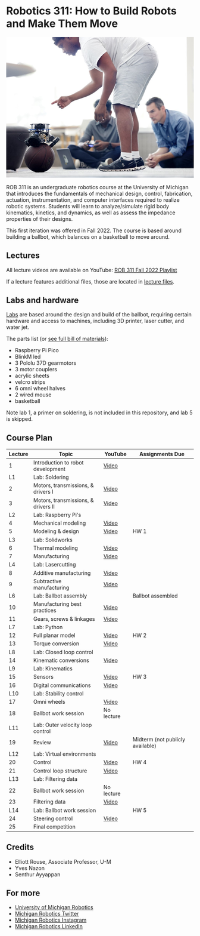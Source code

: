 # Robotics 311: How to Build Robots and Make Them Move

![Yves points at a ballbot](ROB-311.jpg)

ROB 311 is an undergraduate robotics course at the University of Michigan that introduces the fundamentals of mechanical design, control, fabrication, actuation, instrumentation, and computer interfaces required to realize robotic systems. Students will learn to analyze/simulate rigid body kinematics, kinetics, and dynamics, as well as assess the impedance properties of their designs.

This first iteration was offered in Fall 2022. The course is based around building a ballbot, which balances on a basketball to move around.

## Lectures
All lecture videos are available on YouTube: [ROB 311 Fall 2022 Playlist](https://www.youtube.com/watch?v=aZ-mrETfKmE&list=PLdPQZLMHRjDIWDJDjiBKjFe7ETD_rssB9)

If a lecture features additional files, those are located in [lecture files](https://github.com/michiganrobotics/rob311/tree/main/Lecture%20Files).

## Labs and hardware

[Labs](https://github.com/michiganrobotics/rob311/tree/main/Labs) are based around the design and build of the ballbot, requiring certain hardware and access to machines, including 3D printer, laser cutter, and water jet.

The parts list (or [see full bill of materials](https://github.com/michiganrobotics/rob311/blob/main/Resources/Ballbot%20Bill%20of%20Materials.pdf)):
- Raspberry Pi Pico
- BlinkM led
- 3 Pololu 37D gearmotors
- 3 motor couplers
- acrylic sheets
- velcro strips
- 6 omni wheel halves
- 2 wired mouse
- basketball

Note lab 1, a primer on soldering, is not included in this repository, and lab 5 is skipped.

## Course Plan
| Lecture | Topic                               | YouTube                                     | Assignments Due                  |
|---------|-------------------------------------|---------------------------------------------|----------------------------------|
|       1 | Introduction to robot development   | [Video](https://www.youtube.com/watch?v=aZ-mrETfKmE) |                                  |
| L1      | Lab: Soldering                      |                                             |                                  |
|       2 | Motors, transmissions, & drivers I  | [Video](https://www.youtube.com/watch?v=Mq1Bgk68PBI) |                                  |
|       3 | Motors, transmissions, & drivers II | [Video](https://www.youtube.com/watch?v=Oz2Eo8m5Dek) |                                  |
| L2      | Lab: Raspberry Pi's                 |                                             |                                  |
|       4 | Mechanical modeling                 | [Video](https://www.youtube.com/watch?v=HCKUdEtMk7Y) |                                  |
|       5 | Modeling & design                   | [Video](https://www.youtube.com/watch?v=dP0wdarfrkY) | HW 1                             |
| L3      | Lab: Solidworks                     |                                             |                                  |
|       6 | Thermal modeling                    | [Video](https://www.youtube.com/watch?v=CyqpaNBj9x0) |                                  |
|       7 | Manufacturing                       | [Video](https://www.youtube.com/watch?v=a9g4DT3PtMI) |                                  |
| L4      | Lab: Lasercutting                   |                                             |                                  |
|       8 | Additive manufacturing              | [Video](https://www.youtube.com/watch?v=YzE1I1oQzHI) |                                  |
|       9 | Subtractive manufacturing           | [Video](https://www.youtube.com/watch?v=Pls2lRZjnxo) |                                  |
| L6      | Lab: Ballbot assembly               |                                             | Ballbot assembled                |
|      10 | Manufacturing best practices        | [Video](https://www.youtube.com/watch?v=BBs-HmwfgLc) |                                  |
|      11 | Gears, screws & linkages            | [Video](https://www.youtube.com/watch?v=xYcbeahHpbk) |                                  |
| L7      | Lab: Python                         |                                             |                                  |
|      12 | Full planar model                   | [Video](https://www.youtube.com/watch?v=MVAvgaW5twc) | HW 2                             |
|      13 | Torque conversion                   | [Video](https://www.youtube.com/watch?v=8ChdTWNvGpY) |                                  |
| L8      | Lab: Closed loop control            |                                             |                                  |
|      14 | Kinematic conversions               | [Video](https://www.youtube.com/watch?v=uLpom1g87a0) |                                  |
| L9      | Lab: Kinematics                     |                                             |                                  |
|      15 | Sensors                             | [Video](https://www.youtube.com/watch?v=9VtycgTxyyI) | HW 3                             |
|      16 | Digital communications              | [Video](https://www.youtube.com/watch?v=Y-86CC3WgMU) |                                  |
| L10     | Lab: Stability control              |                                             |                                  |
|      17 | Omni wheels                         | [Video](https://www.youtube.com/watch?v=Ykprm8sEqzw) |                                  |
|      18 | Ballbot work session                | No lecture                                  |                                  |
| L11     | Lab: Outer velocity loop control    |                                             |                                  |
|      19 | Review                              | [Video](https://www.youtube.com/watch?v=hH9S14uijNM) | Midterm (not publicly available) |
| L12     | Lab: Virtual environments           |                                             |                                  |
|      20 | Control                             | [Video](https://www.youtube.com/watch?v=tzFXzcDsMec) | HW 4                             |
|      21 | Control loop structure              | [Video](https://www.youtube.com/watch?v=KcQr0awXiuQ) |                                  |
| L13     | Lab: Filtering data                 |                                             |                                  |
|      22 | Ballbot work session                | No lecture                                  |                                  |
|      23 | Filtering data                      | [Video](https://www.youtube.com/watch?v=sBFdfnljp9M) |                                  |
| L14     | Lab: Ballbot work session           |                                             | HW 5                             |
|      24 | Steering control                    | [Video](https://www.youtube.com/watch?v=FliyuyiXhro) |                                  |
|      25 | Final competition                   |                                             |                                  |

## Credits
- Elliott Rouse, Associate Professor, U-M
- Yves Nazon
- Senthur Ayyappan

## For more
- [University of Michigan Robotics](https://robotics.umich.edu)
- [Michigan Robotics Twitter](http://twitter.com/umrobotics)
- [Michigan Robotics Instagram](http://instagram.com/umrobotics/)
- [Michigan Robotics LinkedIn](https://www.linkedin.com/company/university-of-michigan-robotics/)
